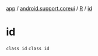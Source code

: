 [app](../../../index.md) / [android.support.coreui](../../index.md) / [R](../index.md) / [id](.)

# id

`class id`
`class id`